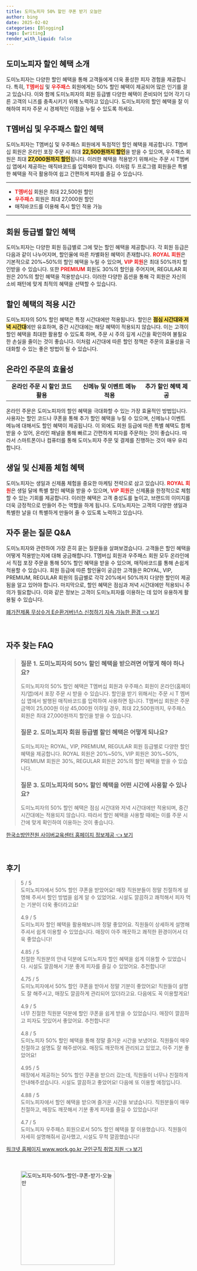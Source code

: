 ```yaml
---
title: 도미노피자 50% 할인 쿠폰 받기 오늘만
author: bing
date: 2025-02-02
categories: [Blogging]
tags: [writing]
render_with_liquid: false
---
```



<h2 id='도미노피자 할인 혜택 소개'>도미노피자 할인 혜택 소개</h2>

<p>도미노피자는 다양한 할인 혜택을 통해 고객들에게 더욱 풍성한 피자 경험을 제공합니다. 특히, <b><span style="color: #ee2323;">T멤버십</span></b> 및 <b><span style="color: #ee2323;">우주패스</span></b> 회원에게는 50% 할인 혜택이 제공되어 많은 인기를 끌고 있습니다. 이와 함께 도미노피자의 회원 등급별 다양한 혜택이 준비되어 있어 각기 다른 고객의 니즈를 충족시키기 위해 노력하고 있습니다. 도미노피자의 할인 혜택을 잘 이해하여 피자 주문 시 경제적인 이점을 누릴 수 있도록 하세요.</p>

<h2 id='T멤버십 및 우주패스 할인 혜택'>T멤버십 및 우주패스 할인 혜택</h2>

<p>도미노피자는 T멤버십 및 우주패스 회원에게 독점적인 할인 혜택을 제공합니다. T멤버십 회원은 온라인 포장 주문 시 최대 <b><span style="background-color: #ffe066;">22,500원까지 할인</span></b>을 받을 수 있으며, 우주패스 회원은 최대 <b><span style="background-color: #ffe066;">27,000원까지 할인</span></b>됩니다. 이러한 혜택을 적용받기 위해서는 주문 시 T멤버십 앱에서 제공하는 매직바코드를 입력해야 합니다. 이처럼 두 프로그램 회원들은 특별한 혜택을 적극 활용하여 쉽고 간편하게 피자를 즐길 수 있습니다.</p>

<hr />

<ul>
    <li><b><span style="color: #ee2323;">T멤버십</span></b> 회원은 최대 22,500원 할인</li>
    <li><b><span style="color: #ee2323;">우주패스</span></b> 회원은 최대 27,000원 할인</li>
    <li>매직바코드를 이용해 즉시 할인 적용 가능</li>
</ul>

<hr />

<h2 id='회원 등급별 할인 혜택'>회원 등급별 할인 혜택</h2>

<p>도미노피자는 다양한 회원 등급별로 그에 맞는 할인 혜택을 제공합니다. 각 회원 등급은 다음과 같이 나누어지며, 할인율에 따른 차별화된 혜택이 존재합니다. <b><span style="color: #ee2323;">ROYAL 회원</span></b>은 기본적으로 20%~50%의 할인 혜택을 누릴 수 있으며, <b><span style="color: #ee2323;">VIP 회원</span></b>은 최대 50%까지 할인받을 수 있습니다. 또한 <b><span style="color: #ee2323;">PREMIUM</span></b> 회원도 30%의 할인을 주어지며, REGULAR 회원은 20%의 할인 혜택을 적용받습니다. 이러한 다양한 옵션을 통해 각 회원은 자신의 소비 패턴에 맞게 최적의 혜택을 선택할 수 있습니다.</p>

<h2 id='할인 혜택의 적용 시간'>할인 혜택의 적용 시간</h2>

<p>도미노피자의 50% 할인 혜택은 특정 시간대에만 적용됩니다. 할인은 <b><span style="background-color: #ffe066;">점심 시간대와 저녁 시간대</span></b>에만 유효하며, 중간 시간대에는 해당 혜택이 적용되지 않습니다. 이는 고객이 할인 혜택을 최대한 활용할 수 있도록 하며, 주문 시 주의 깊게 시간을 확인하여 불필요한 손실을 줄이는 것이 좋습니다. 이처럼 시간대에 따른 할인 정책은 주문의 효율성을 극대화할 수 있는 좋은 방법이 될 수 있습니다.</p>

<h2 id='온라인 주문의 효율성'>온라인 주문의 효율성</h2>

<table>
    <tr>
        <td style="text-align: center; height: 17px;"><b>온라인 주문 시 할인 코드 활용</b></td>
        <td style="text-align: center; height: 17px;"><b>신메뉴 및 이벤트 메뉴 적용</b></td>
        <td style="text-align: center; height: 17px;"><b>추가 할인 혜택 제공</b></td>
    </tr>
</table>

<p>온라인 주문은 도미노피자의 할인 혜택을 극대화할 수 있는 가장 효율적인 방법입니다. 사용자는 할인 코드나 쿠폰을 통해 추가 할인 혜택을 누릴 수 있으며, 신메뉴나 이벤트 메뉴에 대해서도 할인 혜택이 제공됩니다. 이 외에도 회원 등급에 따른 특별 혜택도 함께 받을 수 있어, 온라인 패널을 통해 빠르고 간편하게 피자를 주문하는 것이 좋습니다. 따라서 스마트폰이나 컴퓨터를 통해 도미노피자 주문 및 결제를 진행하는 것이 매우 유리합니다.</p>

<h2 id='생일 및 신제품 체험 혜택'>생일 및 신제품 체험 혜택</h2>

<p>도미노피자는 생일과 신제품 체험을 중요한 마케팅 전략으로 삼고 있습니다. <b><span style="color: #ee2323;">ROYAL 회원</span></b>은 생일 달에 특별 할인 혜택을 받을 수 있으며, <b><span style="color: #ee2323;">VIP 회원</span></b>은 신제품을 한정적으로 체험할 수 있는 기회를 제공합니다. 이러한 혜택은 고객 충성도를 높이고, 브랜드의 이미지를 더욱 긍정적으로 만들어 주는 역할을 하게 됩니다. 도미노피자는 고객의 다양한 생일과 특별한 날을 더 특별하게 만들어 줄 수 있도록 노력하고 있습니다.</p>

<h2 id='자주 묻는 질문 Q&A'>자주 묻는 질문 Q&A</h2>

<p>도미노피자와 관련하여 가장 흔히 묻는 질문들을 살펴보겠습니다. 고객들은 할인 혜택을 어떻게 적용받는지에 대해 궁금해합니다. T멤버십 회원과 우주패스 회원 모두 온라인에서 직접 포장 주문을 통해 50% 할인 혜택을 받을 수 있으며, 매직바코드를 통해 손쉽게 적용할 수 있습니다. 회원 등급에 따른 할인율이 궁금한 고객들은 ROYAL, VIP, PREMIUM, REGULAR 회원의 등급별로 각각 20%에서 50%까지 다양한 할인이 제공됨을 알고 있어야 합니다. 마지막으로, 할인 혜택은 점심과 저녁 시간대에만 적용되니 주의가 필요합니다. 이와 같은 정보는 고객이 도미노피자를 이용하는 데 있어 유용하게 활용될 수 있습니다.</p>


<p><a class="click-button" title="폐가전제품 무상수거 E순환거버넌스 신청하기 지속 가능한 환경" href="https://greenforu.github.io/posts/%ED%8F%90%EA%B0%80%EC%A0%84%EC%A0%9C%ED%92%88-%EB%AC%B4%EC%83%81%EC%88%98%EA%B1%B0-E%EC%88%9C%ED%99%98%EA%B1%B0%EB%B2%84%EB%84%8C%EC%8A%A4-%EC%8B%A0%EC%B2%AD%ED%95%98%EA%B8%B0-%EC%A7%80%EC%86%8D-%EA%B0%80%EB%8A%A5%ED%95%9C-%ED%99%98%EA%B2%BD/" rel="dofollow">폐가전제품 무상수거 E순환거버넌스 신청하기 지속 가능한 환경 👈 보기</a></p><br>
<h2 id='자주_찾는_FAQ'>자주 찾는 FAQ</h2>
<div itemscope="" itemtype="https://schema.org/FAQPage"> 
<blockquote> 
<div itemscope="" itemprop="mainEntity" itemtype="https://schema.org/Question"> 
<h3 itemprop="name">질문 1. 도미노피자의 50% 할인 혜택을 받으려면 어떻게 해야 하나요?</h3> 
<div itemscope="" itemprop="acceptedAnswer" itemtype="https://schema.org/Answer"> 
<span itemprop="text"> 
<p>도미노피자의 50% 할인 혜택은 T멤버십 회원과 우주패스 회원이 온라인(홈페이지/앱)에서 포장 주문 시 받을 수 있습니다. 할인을 받기 위해서는 주문 시 T 멤버십 앱에서 발행된 매직바코드를 입력하여 사용하면 됩니다. T멤버십 회원은 주문 금액이 25,000원 이상 45,000원 이하일 경우, 최대 22,500원까지, 우주패스 회원은 최대 27,000원까지 할인을 받을 수 있습니다.</p> 
</span> 
</div> 
</div> 
<div itemscope="" itemprop="mainEntity" itemtype="https://schema.org/Question"> 
<h3 itemprop="name">질문 2. 도미노피자 회원 등급별 할인 혜택은 어떻게 되나요?</h3> 
<div itemscope="" itemprop="acceptedAnswer" itemtype="https://schema.org/Answer"> 
<span itemprop="text"> 
<p>도미노피자는 ROYAL, VIP, PREMIUM, REGULAR 회원 등급별로 다양한 할인 혜택을 제공합니다. ROYAL 회원은 20%~50%, VIP 회원은 30%~50%, PREMIUM 회원은 30%, REGULAR 회원은 20%의 할인 혜택을 받을 수 있습니다.</p> 
</span> 
</div> 
</div> 
<div itemscope="" itemprop="mainEntity" itemtype="https://schema.org/Question"> 
<h3 itemprop="name">질문 3. 도미노피자의 50% 할인 혜택을 어떤 시간에 사용할 수 있나요?</h3> 
<div itemscope="" itemprop="acceptedAnswer" itemtype="https://schema.org/Answer"> 
<span itemprop="text"> 
<p>도미노피자의 50% 할인 혜택은 점심 시간대와 저녁 시간대에만 적용되며, 중간 시간대에는 적용되지 않습니다. 따라서 할인 혜택을 사용할 때에는 이를 주문 시간에 맞게 확인하여 이용하는 것이 좋습니다.</p> 
</span> 
</div> 
</div> 
</blockquote> 
</div>
<p><a class="click-button" title="한국소방안전원 사이버교육센터 홈페이지 정보제공" href="https://greenforu.github.io/posts/%ED%95%9C%EA%B5%AD%EC%86%8C%EB%B0%A9%EC%95%88%EC%A0%84%EC%9B%90-%EC%82%AC%EC%9D%B4%EB%B2%84%EA%B5%90%EC%9C%A1%EC%84%BC%ED%84%B0-%ED%99%88%ED%8E%98%EC%9D%B4%EC%A7%80-%EC%A0%95%EB%B3%B4%EC%A0%9C%EA%B3%B5/" rel="dofollow">한국소방안전원 사이버교육센터 홈페이지 정보제공 👈 보기</a></p><br>
<h2 id='후기'>후기</h2>
<div itemscope itemtype="https://schema.org/Product">
  <blockquote>
  <div itemprop="review" itemscope itemtype="https://schema.org/Review">
      <div itemprop="reviewRating" itemscope itemtype="https://schema.org/Rating"> <span itemprop="ratingValue">5</span> / <span itemprop="bestRating">5</span> </div>
      <span itemprop="reviewBody">도미노피자에서 50% 할인 쿠폰을 받았어요! 매장 직원분들이 정말 친절하게 설명해 주셔서 할인 방법을 쉽게 알 수 있었어요. 시설도 깔끔하고 쾌적해서 피자 먹는 기분이 더욱 좋더라고요!</span>
  </div>
  <br>
  <div itemprop="review" itemscope itemtype="https://schema.org/Review">
      <div itemprop="reviewRating" itemscope itemtype="https://schema.org/Rating"> <span itemprop="ratingValue">4.9</span> / <span itemprop="bestRating">5</span> </div>
      <span itemprop="reviewBody">도미노피자 할인 혜택을 활용해보니까 정말 좋았어요. 직원들이 상세하게 설명해 주셔서 쉽게 이용할 수 있었습니다. 매장이 아주 깨끗하고 쾌적한 환경이어서 더욱 좋았습니다!</span>
  </div>
  <br>
  <div itemprop="review" itemscope itemtype="https://schema.org/Review">
      <div itemprop="reviewRating" itemscope itemtype="https://schema.org/Rating"> <span itemprop="ratingValue">4.85</span> / <span itemprop="bestRating">5</span> </div>
      <span itemprop="reviewBody">친절한 직원분의 안내 덕분에 도미노피자 할인 혜택을 쉽게 이용할 수 있었습니다. 시설도 깔끔해서 기분 좋게 피자를 즐길 수 있었어요. 추천합니다!</span>
  </div>
  <br>
  <div itemprop="review" itemscope itemtype="https://schema.org/Review">
      <div itemprop="reviewRating" itemscope itemtype="https://schema.org/Rating"> <span itemprop="ratingValue">4.75</span> / <span itemprop="bestRating">5</span> </div>
      <span itemprop="reviewBody">도미노피자에서 50% 할인 쿠폰을 받아서 정말 기분이 좋았어요! 직원들이 설명도 잘 해주시고, 매장도 깔끔하게 관리되어 있더라고요. 다음에도 꼭 이용할게요!</span>
  </div>
  <br>
  <div itemprop="review" itemscope itemtype="https://schema.org/Review">
      <div itemprop="reviewRating" itemscope itemtype="https://schema.org/Rating"> <span itemprop="ratingValue">4.9</span> / <span itemprop="bestRating">5</span> </div>
      <span itemprop="reviewBody">너무 친절한 직원분 덕분에 할인 쿠폰을 쉽게 받을 수 있었습니다. 매장이 깔끔하고 피자도 맛있어서 좋았어요. 추천합니다!</span>
  </div>
  <br>
  <div itemprop="review" itemscope itemtype="https://schema.org/Review">
      <div itemprop="reviewRating" itemscope itemtype="https://schema.org/Rating"> <span itemprop="ratingValue">4.8</span> / <span itemprop="bestRating">5</span> </div>
      <span itemprop="reviewBody">도미노피자 50% 할인 혜택을 통해 정말 즐거운 시간을 보냈어요. 직원들이 매우 친절하고 설명도 잘 해주셨어요. 매장도 깨끗하게 관리되고 있었고, 아주 기분 좋았어요!</span>
  </div>
  <br>
  <div itemprop="review" itemscope itemtype="https://schema.org/Review">
      <div itemprop="reviewRating" itemscope itemtype="https://schema.org/Rating"> <span itemprop="ratingValue">4.95</span> / <span itemprop="bestRating">5</span> </div>
      <span itemprop="reviewBody">매장에서 제공하는 50% 할인 쿠폰을 받으러 갔는데, 직원들이 너무나 친절하게 안내해주셨습니다. 시설도 깔끔하고 좋았어요! 다음에 또 이용할 예정입니다.</span>
  </div>
  <br>
  <div itemprop="review" itemscope itemtype="https://schema.org/Review">
      <div itemprop="reviewRating" itemscope itemtype="https://schema.org/Rating"> <span itemprop="ratingValue">4.88</span> / <span itemprop="bestRating">5</span> </div>
      <span itemprop="reviewBody">도미노피자에서 할인 혜택을 받으며 즐거운 시간을 보냈습니다. 직원분들이 매우 친절하고, 매장도 깨끗해서 기분 좋게 피자를 즐길 수 있었습니다!</span>
  </div>
  <br>
  <div itemprop="review" itemscope itemtype="https://schema.org/Review">
      <div itemprop="reviewRating" itemscope itemtype="https://schema.org/Rating"> <span itemprop="ratingValue">4.7</span> / <span itemprop="bestRating">5</span> </div>
      <span itemprop="reviewBody">도미노피자 우주패스 회원으로서 50% 할인 혜택을 잘 이용했습니다. 직원들이 자세히 설명해줘서 감사했고, 시설도 무척 깔끔했습니다!</span>
  </div>
  </blockquote>
</div>
<p><a class="click-button" title="워크넷 홈페이지 www.work.go.kr 구인구직 취업 지원" href="https://greenforu.github.io/posts/%EC%9B%8C%ED%81%AC%EB%84%B7-%ED%99%88%ED%8E%98%EC%9D%B4%EC%A7%80-www.work.go.kr-%EA%B5%AC%EC%9D%B8%EA%B5%AC%EC%A7%81-%EC%B7%A8%EC%97%85-%EC%A7%80%EC%9B%90/" rel="dofollow">워크넷 홈페이지 www.work.go.kr 구인구직 취업 지원 👈 보기</a></p><br>
<figure class="image"><img src="https://greenforu.github.io/assets/img/thumbnail/도미노피자-50%-할인-쿠폰-받기-오늘만.webp" alt="도미노피자-50%-할인-쿠폰-받기-오늘만" width="256" height="256"></figure>
